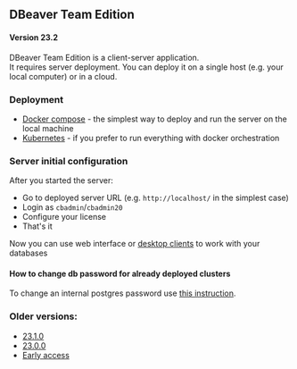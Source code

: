 ## DBeaver Team Edition

#### Version 23.2

DBeaver Team Edition is a client-server application.  
It requires server deployment. You can deploy it on a single host (e.g. your local computer)
or in a cloud.  

### Deployment 

- [Docker compose](compose) - the simplest way to deploy and run the server on the local machine
- [Kubernetes](k8s) - if you prefer to run everything with docker orchestration 

### Server initial configuration

After you started the server:

- Go to deployed server URL (e.g. `http://localhost/` in the simplest case)
- Login as `cbadmin`/`cbadmin20`
- Configure your license
- That's it

Now you can use web interface or [desktop clients](https://dbeaver.com/download/team-edition/) to work with your databases

#### How to change db password for already deployed clusters

To change an internal postgres password use [this instruction](CHANGEPWD.md#how-to-change-db-password-for-already-deployed-clusters).

### Older versions:

- [23.1.0](https://github.com/dbeaver/team-edition-deploy/tree/23.1.0)
- [23.0.0](https://github.com/dbeaver/team-edition-deploy/tree/23.0.0)
- [Early access](https://github.com/dbeaver/team-edition-deploy/tree/ea)